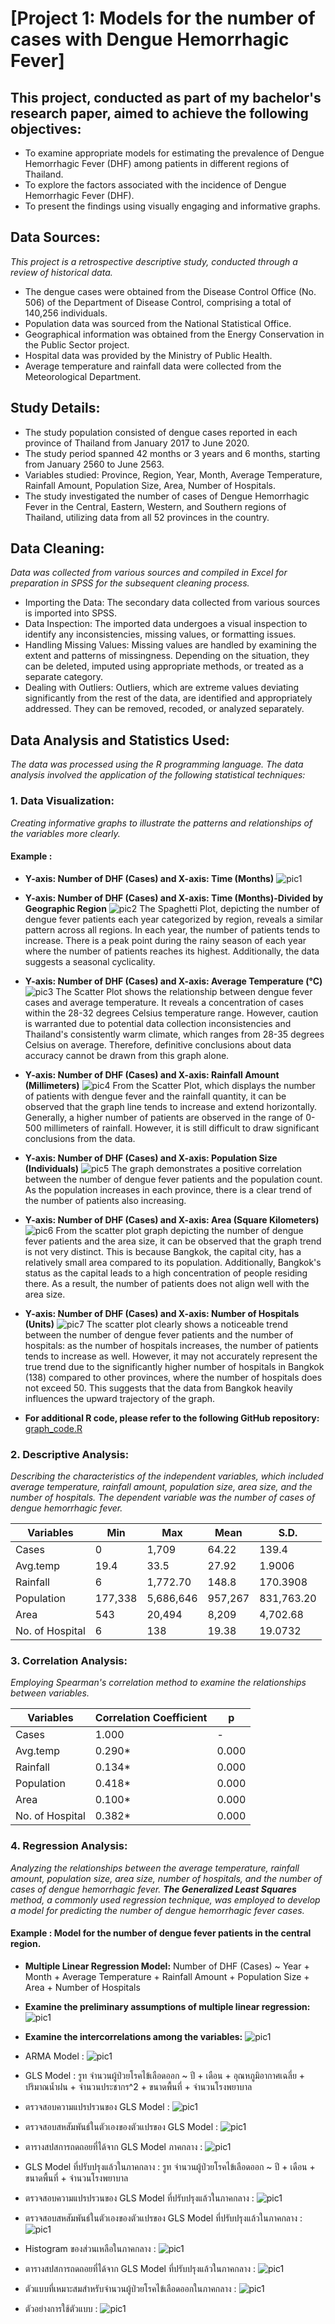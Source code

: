 # [Project 1: Models for the number of cases with Dengue Hemorrhagic Fever]

## This project, conducted as part of my bachelor's research paper, aimed to achieve the following objectives:
- To examine appropriate models for estimating the prevalence of Dengue Hemorrhagic Fever (DHF) among patients in different regions of Thailand.
- To explore the factors associated with the incidence of Dengue Hemorrhagic Fever (DHF).
- To present the findings using visually engaging and informative graphs.

## **Data Sources:**
*This project is a retrospective descriptive study, conducted through a review of historical data.*
- The dengue cases were obtained from the Disease Control Office (No. 506) of the Department of Disease Control, comprising a total of 140,256 individuals.
- Population data was sourced from the National Statistical Office.
- Geographical information was obtained from the Energy Conservation in the Public Sector project.
- Hospital data was provided by the Ministry of Public Health.
- Average temperature and rainfall data were collected from the Meteorological Department.

## **Study Details:**
- The study population consisted of dengue cases reported in each province of Thailand from January 2017 to June 2020.
- The study period spanned 42 months or 3 years and 6 months, starting from January 2560 to June 2563.
- Variables studied: Province, Region, Year, Month, Average Temperature, Rainfall Amount, Population Size, Area, Number of Hospitals.
- The study investigated the number of cases of Dengue Hemorrhagic Fever in the Central, Eastern, Western, and Southern regions of Thailand, utilizing data from all 52 provinces in the country.

## **Data Cleaning:**
*Data was collected from various sources and compiled in Excel for preparation in SPSS for the subsequent cleaning process.*
- Importing the Data: The secondary data collected from various sources is imported into SPSS.
- Data Inspection: The imported data undergoes a visual inspection to identify any inconsistencies, missing values, or formatting issues.
- Handling Missing Values: Missing values are handled by examining the extent and patterns of missingness. Depending on the situation, they can be deleted, imputed using appropriate methods, or treated as a separate category.
- Dealing with Outliers: Outliers, which are extreme values deviating significantly from the rest of the data, are identified and appropriately addressed. They can be removed, recoded, or analyzed separately.

## **Data Analysis and Statistics Used:**
*The data was processed using the R programming language. The data analysis involved the application of the following statistical techniques:*

### **1. Data Visualization:** 
*Creating informative graphs to illustrate the patterns and relationships of the variables more clearly.*

#### Example :
- **Y-axis: Number of DHF (Cases) and X-axis: Time (Months)** ![pic1](graph_pic/pic1.jpg)

- **Y-axis: Number of DHF (Cases) and X-axis: Time (Months)-Divided by Geographic Region** ![pic2](graph_pic/pic2.jpg) The Spaghetti Plot, depicting the number of dengue fever patients each year categorized by region, reveals a similar pattern across all regions. In each year, the number of patients tends to increase. There is a peak point during the rainy season of each year where the number of patients reaches its highest. Additionally, the data suggests a seasonal cyclicality.

- **Y-axis: Number of DHF (Cases) and X-axis: Average Temperature (°C)** ![pic3](graph_pic/pic3.jpg) The Scatter Plot shows the relationship between dengue fever cases and average temperature. It reveals a concentration of cases within the 28-32 degrees Celsius temperature range. However, caution is warranted due to potential data collection inconsistencies and Thailand's consistently warm climate, which ranges from 28-35 degrees Celsius on average. Therefore, definitive conclusions about data accuracy cannot be drawn from this graph alone.

- **Y-axis: Number of DHF (Cases) and X-axis: Rainfall Amount (Millimeters)** ![pic4](graph_pic/pic4.jpg) 
From the Scatter Plot, which displays the number of patients with dengue fever and the rainfall quantity, it can be observed that the graph line tends to increase and extend horizontally. Generally, a higher number of patients are observed in the range of 0-500 millimeters of rainfall. However, it is still difficult to draw significant conclusions from the data.

- **Y-axis: Number of DHF (Cases) and X-axis: Population Size (Individuals)** ![pic5](graph_pic/pic5.jpg) 
The graph demonstrates a positive correlation between the number of dengue fever patients and the population count. As the population increases in each province, there is a clear trend of the number of patients also increasing.

- **Y-axis: Number of DHF (Cases) and X-axis: Area (Square Kilometers)** ![pic6](graph_pic/pic6.jpg) From the scatter plot graph depicting the number of dengue fever patients and the area size, it can be observed that the graph trend is not very distinct. This is because Bangkok, the capital city, has a relatively small area compared to its population. Additionally, Bangkok's status as the capital leads to a high concentration of people residing there. As a result, the number of patients does not align well with the area size.

- **Y-axis: Number of DHF (Cases) and X-axis: Number of Hospitals (Units)** ![pic7](graph_pic/pic7.jpg) The scatter plot clearly shows a noticeable trend between the number of dengue fever patients and the number of hospitals: as the number of hospitals increases, the number of patients tends to increase as well. However, it may not accurately represent the true trend due to the significantly higher number of hospitals in Bangkok (138) compared to other provinces, where the number of hospitals does not exceed 50. This suggests that the data from Bangkok heavily influences the upward trajectory of the graph.

- **For additional R code, please refer to the following GitHub repository:** [graph_code.R](https://github.com/rungsini/rungsini-portfolio/blob/f83c734c54f87be5800fa53964aefb2d838cc98e/graph_code.R)

### **2. Descriptive Analysis:** 
*Describing the characteristics of the independent variables, which included average temperature, rainfall amount, population size, area size, and the number of hospitals. The dependent variable was the number of cases of dengue hemorrhagic fever.*

| Variables | Min | Max | Mean | S.D. |
| ------ | --- | --- | --- | --- |
| Cases | 0 | 1,709 | 64.22| 139.4 |
| Avg.temp | 19.4 | 33.5 | 27.92| 1.9006 |
| Rainfall | 6 | 1,772.70 | 148.8| 170.3908 |
| Population | 177,338 | 5,686,646 | 957,267| 831,763.20 |
| Area | 543 | 20,494 | 8,209| 4,702.68 |
| No. of Hospital | 6 | 138 | 19.38| 19.0732 |

### **3. Correlation Analysis:** 
*Employing Spearman's correlation method to examine the relationships between variables.*

| Variables  | Correlation Coefficient | p | 
| ------ | --- | --- | 
| Cases | 1.000 | - |
| Avg.temp | 0.290* | 0.000 | 
| Rainfall | 0.134* | 0.000 | 
| Population | 0.418* | 0.000 | 
| Area | 0.100* | 0.000 | 
| No. of Hospital | 0.382* | 0.000 | 

### **4. Regression Analysis:** 
*Analyzing the relationships between the average temperature, rainfall amount, population size, area size, number of hospitals, and the number of cases of dengue hemorrhagic fever. **The Generalized Least Squares** method, a commonly used regression technique, was employed to develop a model for predicting the number of dengue hemorrhagic fever cases.*

#### Example : Model for the number of dengue fever patients in the central region.
- **Multiple Linear Regression Model:** Number of DHF (Cases) ~ Year + Month + Average Temperature + Rainfall Amount + Population Size + Area + Number of Hospitals

- **Examine the preliminary assumptions of multiple linear regression:** ![pic1](dv-2024.png)

- **Examine the intercorrelations among the variables:** ![pic1](dv-2024.png)

- ARMA Model : ![pic1](dv-2024.png)
- GLS Model : รูท จำนวนผู้ป่วยโรคไข้เลือดออก ~ ปี + เดือน + อุณหภูมิอากาศเฉลี่ย + ปริมาณน้ำฝน + จำนวนประชากร^2 + ขนาดพื้นที่ + จำนวนโรงพยาบาล
- ตรวจสอบความแปรปรวนของ GLS Model : ![pic1](dv-2024.png)
- ตรวจสอบสหสัมพันธ์ในตัวเองของตัวแปรของ GLS Model : ![pic1](dv-2024.png)
- ตารางสปสการถดถอยที่ได้จาก GLS Model ภาคกลาง : ![pic1](dv-2024.png)
- GLS Model ที่ปรับปรุงแล้วในภาคกลาง : รูท จำนวนผู้ป่วยโรคไข้เลือดออก ~ ปี + เดือน + ขนาดพื้นที่ + จำนวนโรงพยาบาล
- ตรวจสอบความแปรปรวนของ GLS Model ที่ปรับปรุงแล้วในภาคกลาง : ![pic1](dv-2024.png)
- ตรวจสอบสหสัมพันธ์ในตัวเองของตัวแปรของ GLS Model ที่ปรับปรุงแล้วในภาคกลาง : ![pic1](dv-2024.png)
- Histogram ของส่วนเหลือในภาคกลาง : ![pic1](dv-2024.png)
- ตารางสปสการถดถอยที่ได้จาก GLS Model ที่ปรับปรุงแล้วในภาคกลาง : ![pic1](dv-2024.png)
- ตัวแบบที่เหมาะสมสำหรับจำนวนผู้ป่วยโรคไข้เลือดออกในภาคกลาง : ![pic1](dv-2024.png)
- ตัวอย่างการใช้ตัวแบบ : ![pic1](dv-2024.png)
